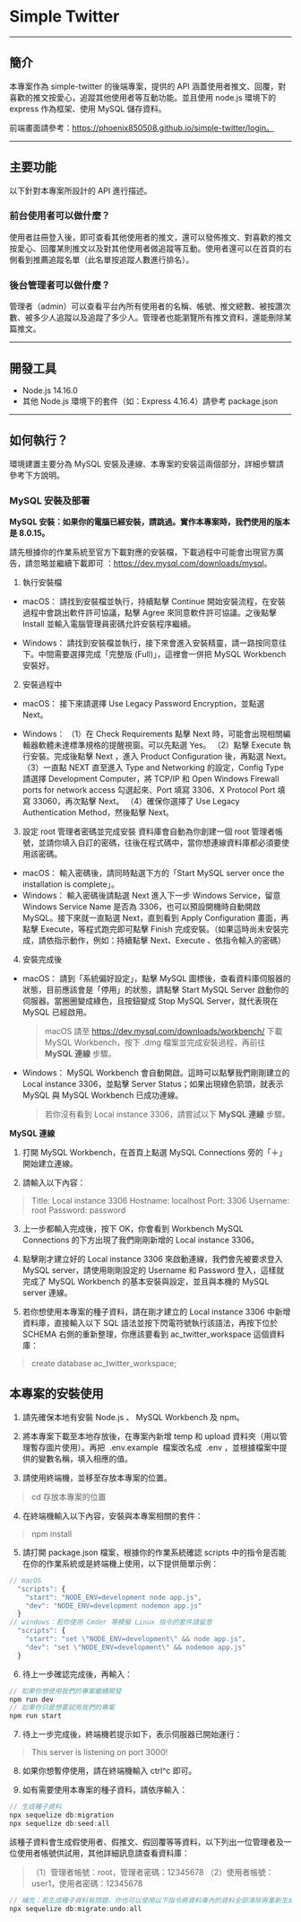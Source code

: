 # Simple Twitter

---

## 簡介

本專案作為 simple-twitter 的後端專案，提供的 API 涵蓋使用者推文、回覆，對喜歡的推文按愛心，追蹤其他使用者等互動功能。並且使用 node.js 環境下的 express 作為框架、使用 MySQL 儲存資料。

前端畫面請參考：https://phoenix850508.github.io/simple-twitter/login。

---

## 主要功能

以下針對本專案所設計的 API 進行描述。

### 前台使用者可以做什麼？

使用者註冊登入後，即可查看其他使用者的推文，還可以發佈推文、對喜歡的推文按愛心、回覆某則推文以及對其他使用者做追蹤等互動。使用者還可以在首頁的右側看到推薦追蹤名單（此名單按追蹤人數進行排名）。

### 後台管理者可以做什麼？

管理者（admin）可以查看平台內所有使用者的名稱、帳號、推文總數、被按讚次數、被多少人追蹤以及追蹤了多少人。管理者也能瀏覽所有推文資料，還能刪除某篇推文。

---

## 開發工具

- Node.js 14.16.0
- 其他 Node.js 環境下的套件（如：Express 4.16.4）請參考 package.json

---

## 如何執行？

環境建置主要分為 MySQL 安裝及連線、本專案的安裝這兩個部分，詳細步驟請參考下方說明。

### MySQL 安裝及部署

**MySQL 安裝：如果你的電腦已經安裝，請跳過。實作本專案時，我們使用的版本是 8.0.15。**

請先根據你的作業系統至官方下載對應的安裝檔，下載過程中可能會出現官方廣告，請忽略並繼續下載即可 ：<https://dev.mysql.com/downloads/mysql>。

1. 執行安裝檔

- macOS：
  請找到安裝檔並執行，持續點擊 Continue 開始安裝流程，在安裝過程中會跳出軟件許可協議，點擊 Agree 來同意軟件許可協議。之後點擊 Install 並輸入電腦管理員密碼允許安裝程序繼續。

- Windows：
  請找到安裝檔並執行，接下來會進入安裝精靈，請一路按同意往下。中間需要選擇完成「完整版 (Full)」，這裡會一併把 MySQL Workbench 安裝好。

2. 安裝過程中

- macOS：
  接下來請選擇 Use Legacy Password Encryption，並點選 Next。

- Windows：
  （1）在 Check Requirements 點擊 Next 時，可能會出現相關編輯器軟體未達標準規格的提醒視窗。可以先點選 Yes。
  （2）點擊 Execute 執行安裝。完成後點擊 Next ，進入 Product Configuration 後，再點選 Next。
  （3）一直點 NEXT 直至進入 Type and Networking 的設定，Config Type 請選擇 Development Computer，將 TCP/IP 和 Open Windows Firewall ports for network access 勾選起來、Port 填寫 3306、X Protocol Port 填寫 33060，再次點擊 Next。
  （4）確保你選擇了 Use Legacy Authentication Method，然後點擊 Next。

3. 設定 root 管理者密碼並完成安裝
   資料庫會自動為你創建一個 root 管理者帳號，並請你填入自訂的密碼，往後在程式碼中，當你想連線資料庫都必須要使用該密碼。

- macOS：
  輸入密碼後，請同時點選下方的「Start MySQL server once the installation is complete」。
- Windows：
  輸入密碼後請點選 Next 進入下一步 Windows Service，留意 Windows Service Name 是否為 3306，也可以預設開機時自動開啟 MySQL。接下來就一直點選 Next，直到看到 Apply Configuration 畫面，再點擊 Execute，等程式跑完即可點擊 Finish 完成安裝。（如果這時尚未安裝完成，請依指示動作，例如：持續點擊 Next、Execute 、依指令輸入的密碼）

4. 安裝完成後

- macOS：
  請到「系統偏好設定」，點擊 MySQL 圖標後，查看資料庫伺服器的狀態，目前應該會是「停用」的狀態，請點擊 Start MySQL Server 啟動你的伺服器。當圈圈變成綠色，且按鈕變成 Stop MySQL Server，就代表現在 MySQL 已經啟用。

  > macOS 請至 <https://dev.mysql.com/downloads/workbench/> 下載 MySQL Workbench，按下 .dmg 檔案並完成安裝過程，再前往 **MySQL 連線** 步驟。

- Windows：
  MySQL Workbench 會自動開啟。這時可以點擊我們剛剛建立的 Local instance 3306，並點擊 Server Status；如果出現綠色箭頭，就表示 MySQL 與 MySQL Workbench 已成功連線。

  > 若你沒有看到 Local instance 3306，請嘗試以下 **MySQL 連線** 步驟。

**MySQL 連線**

1. 打開 MySQL Workbench，在首頁上點選 MySQL Connections 旁的「＋」開始建立連線。

2. 請輸入以下內容：

> Title: Local instance 3306
> Hostname: localhost
> Port: 3306
> Username: root
> Password: password

3. 上一步都輸入完成後，按下 OK，你會看到 Workbench MySQL Connections 的下方出現了我們剛剛新增的 Local instance 3306。

4. 點擊剛才建立好的 Local instance 3306 來啟動連線，我們會先被要求登入 MySQL server，請使用剛剛設定的 Username 和 Password 登入，這樣就完成了 MySQL Workbench 的基本安裝與設定，並且與本機的 MySQL server 連線。

5. 若你想使用本專案的種子資料，請在剛才建立的 Local instance 3306 中新增資料庫，直接輸入以下 SQL 語法並按下閃電符號執行該語法，再按下位於 SCHEMA 右側的重新整理，你應該要看到 ac_twitter_workspace 這個資料庫：

> create database ac_twitter_workspace;

## 本專案的安裝使用

1. 請先確保本地有安裝 Node.js 、 MySQL Workbench 及 npm。

2. 將本專案下載至本地存放後，在專案內新增 temp 和 upload 資料夾（用以管理暫存圖片使用）。再把  .env.example  檔案改名成  .env ，並根據檔案中提供的變數名稱，填入相應的值。

3. 請使用終端機，並移至存放本專案的位置。

> cd 存放本專案的位置

4. 在終端機輸入以下內容，安裝與本專案相關的套件：

> npm install

5. 請打開 package.json 檔案，根據你的作業系統確認 scripts 中的指令是否能在你的作業系統或是終端機上使用，以下提供簡單示例：

```js
// macOS
  "scripts": {
    "start": "NODE_ENV=development node app.js",
    "dev": "NODE_ENV=development nodemon app.js"
  }
// windows：若你使用 Cmder 等模擬 Linux 指令的套件請留意
  "scripts": {
    "start": "set \"NODE_ENV=development\" && node app.js",
    "dev": "set \"NODE_ENV=development\" && nodemon app.js"
  }
```

6. 待上一步確認完成後，再輸入：

```js
// 如果你想使用我們的專案繼續開發
npm run dev
// 如果你只是想要試用我們的專案
npm run start
```

7. 待上一步完成後，終端機若提示如下，表示伺服器已開始運行：

> This server is listening on port 3000!

8. 如果你想暫停使用，請在終端機輸入 ctrl^c 即可。

9. 如有需要使用本專案的種子資料，請依序輸入：

```js
// 生成種子資料
npx sequelize db:migration
npx sequelize db:seed:all
```

該種子資料會生成假使用者、假推文、假回覆等等資料，以下列出一位管理者及一位使用者帳號供試用，其他詳細訊息請查看資料庫：

> （1）管理者帳號：root，管理者密碼：12345678
> （2）使用者帳號：user1，使用者密碼：12345678

```js
// 補充：若生成種子資料有問題，你也可以使用以下指令將資料庫內的資料全部清除再重新生成
npx sequelize db:migrate:undo:all
```
